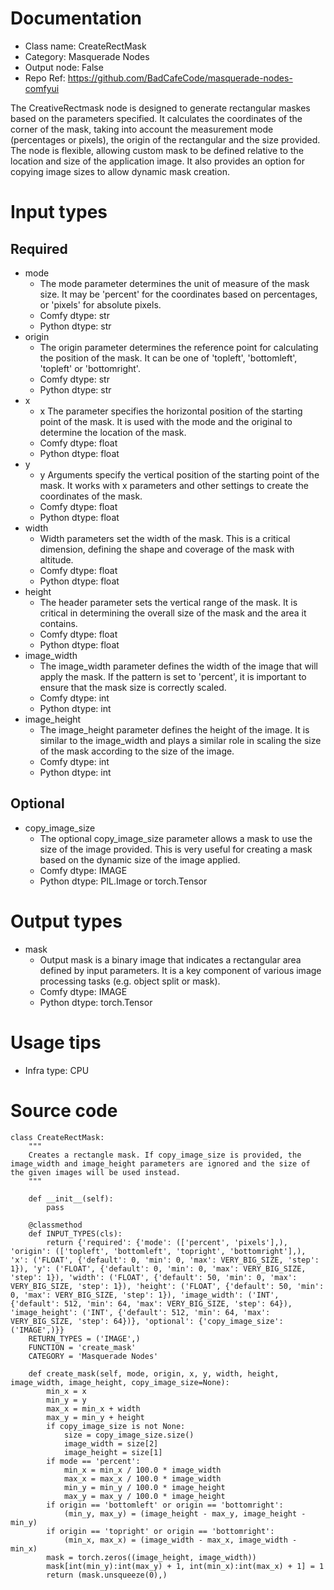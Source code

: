 # Documentation
- Class name: CreateRectMask
- Category: Masquerade Nodes
- Output node: False
- Repo Ref: https://github.com/BadCafeCode/masquerade-nodes-comfyui

The CreativeRectmask node is designed to generate rectangular maskes based on the parameters specified. It calculates the coordinates of the corner of the mask, taking into account the measurement mode (percentages or pixels), the origin of the rectangular and the size provided. The node is flexible, allowing custom mask to be defined relative to the location and size of the application image. It also provides an option for copying image sizes to allow dynamic mask creation.

# Input types
## Required
- mode
    - The mode parameter determines the unit of measure of the mask size. It may be 'percent' for the coordinates based on percentages, or 'pixels' for absolute pixels.
    - Comfy dtype: str
    - Python dtype: str
- origin
    - The origin parameter determines the reference point for calculating the position of the mask. It can be one of 'topleft', 'bottomleft', 'topleft' or 'bottomright'.
    - Comfy dtype: str
    - Python dtype: str
- x
    - x The parameter specifies the horizontal position of the starting point of the mask. It is used with the mode and the original to determine the location of the mask.
    - Comfy dtype: float
    - Python dtype: float
- y
    - y Arguments specify the vertical position of the starting point of the mask. It works with x parameters and other settings to create the coordinates of the mask.
    - Comfy dtype: float
    - Python dtype: float
- width
    - Width parameters set the width of the mask. This is a critical dimension, defining the shape and coverage of the mask with altitude.
    - Comfy dtype: float
    - Python dtype: float
- height
    - The header parameter sets the vertical range of the mask. It is critical in determining the overall size of the mask and the area it contains.
    - Comfy dtype: float
    - Python dtype: float
- image_width
    - The image_width parameter defines the width of the image that will apply the mask. If the pattern is set to 'percent', it is important to ensure that the mask size is correctly scaled.
    - Comfy dtype: int
    - Python dtype: int
- image_height
    - The image_height parameter defines the height of the image. It is similar to the image_width and plays a similar role in scaling the size of the mask according to the size of the image.
    - Comfy dtype: int
    - Python dtype: int
## Optional
- copy_image_size
    - The optional copy_image_size parameter allows a mask to use the size of the image provided. This is very useful for creating a mask based on the dynamic size of the image applied.
    - Comfy dtype: IMAGE
    - Python dtype: PIL.Image or torch.Tensor

# Output types
- mask
    - Output mask is a binary image that indicates a rectangular area defined by input parameters. It is a key component of various image processing tasks (e.g. object split or mask).
    - Comfy dtype: IMAGE
    - Python dtype: torch.Tensor

# Usage tips
- Infra type: CPU

# Source code
```
class CreateRectMask:
    """
    Creates a rectangle mask. If copy_image_size is provided, the image_width and image_height parameters are ignored and the size of the given images will be used instead.
    """

    def __init__(self):
        pass

    @classmethod
    def INPUT_TYPES(cls):
        return {'required': {'mode': (['percent', 'pixels'],), 'origin': (['topleft', 'bottomleft', 'topright', 'bottomright'],), 'x': ('FLOAT', {'default': 0, 'min': 0, 'max': VERY_BIG_SIZE, 'step': 1}), 'y': ('FLOAT', {'default': 0, 'min': 0, 'max': VERY_BIG_SIZE, 'step': 1}), 'width': ('FLOAT', {'default': 50, 'min': 0, 'max': VERY_BIG_SIZE, 'step': 1}), 'height': ('FLOAT', {'default': 50, 'min': 0, 'max': VERY_BIG_SIZE, 'step': 1}), 'image_width': ('INT', {'default': 512, 'min': 64, 'max': VERY_BIG_SIZE, 'step': 64}), 'image_height': ('INT', {'default': 512, 'min': 64, 'max': VERY_BIG_SIZE, 'step': 64})}, 'optional': {'copy_image_size': ('IMAGE',)}}
    RETURN_TYPES = ('IMAGE',)
    FUNCTION = 'create_mask'
    CATEGORY = 'Masquerade Nodes'

    def create_mask(self, mode, origin, x, y, width, height, image_width, image_height, copy_image_size=None):
        min_x = x
        min_y = y
        max_x = min_x + width
        max_y = min_y + height
        if copy_image_size is not None:
            size = copy_image_size.size()
            image_width = size[2]
            image_height = size[1]
        if mode == 'percent':
            min_x = min_x / 100.0 * image_width
            max_x = max_x / 100.0 * image_width
            min_y = min_y / 100.0 * image_height
            max_y = max_y / 100.0 * image_height
        if origin == 'bottomleft' or origin == 'bottomright':
            (min_y, max_y) = (image_height - max_y, image_height - min_y)
        if origin == 'topright' or origin == 'bottomright':
            (min_x, max_x) = (image_width - max_x, image_width - min_x)
        mask = torch.zeros((image_height, image_width))
        mask[int(min_y):int(max_y) + 1, int(min_x):int(max_x) + 1] = 1
        return (mask.unsqueeze(0),)
```